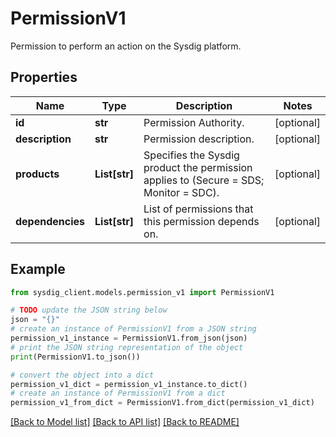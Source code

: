 # PermissionV1

Permission to perform an action on the Sysdig platform.

## Properties

Name | Type | Description | Notes
------------ | ------------- | ------------- | -------------
**id** | **str** | Permission Authority.  | [optional] 
**description** | **str** | Permission description.  | [optional] 
**products** | **List[str]** | Specifies the Sysdig product the permission applies to (Secure &#x3D; SDS; Monitor &#x3D; SDC).  | [optional] 
**dependencies** | **List[str]** | List of permissions that this permission depends on.  | [optional] 

## Example

```python
from sysdig_client.models.permission_v1 import PermissionV1

# TODO update the JSON string below
json = "{}"
# create an instance of PermissionV1 from a JSON string
permission_v1_instance = PermissionV1.from_json(json)
# print the JSON string representation of the object
print(PermissionV1.to_json())

# convert the object into a dict
permission_v1_dict = permission_v1_instance.to_dict()
# create an instance of PermissionV1 from a dict
permission_v1_from_dict = PermissionV1.from_dict(permission_v1_dict)
```
[[Back to Model list]](../README.md#documentation-for-models) [[Back to API list]](../README.md#documentation-for-api-endpoints) [[Back to README]](../README.md)


